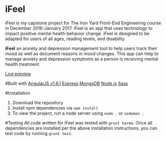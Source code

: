 # iFeel
iFeel is my capstone project for The Iron Yard Front-End Engineering course in December 2016-January 2017. iFeel is an app that uses technology to impact positive mental health behavior change. iFeel is designed to be adapted for users of all ages, reading levels, and disability.

**iFeel** an anxiety and depression management tool to help users track their mood as well as document reasons in mood changes. This app can help to manage anxiety and depression symptoms as a person is receiving mental health treatment.

[Live preview](https://ifeels.herokuapp.com/#!/)

#Built with
[AngularJS v1.6.1](https://angularjs.org/)
[Express](http://expressjs.com/)
[MongoDB](https://www.mongodb.com/)
[Node.js](https://nodejs.org/en/)
[Sass](http://sass-lang.com/guide)


#Installation
  1. Download the repository
  2. Install npm dependencies via ```npm install```
  3. To view the project, run a node server using ```node .``` or ```nodemon .```

#Testing
All code written for iFeel was tested with ```grunt karma```. Once all dependencies are installed per the above installation instructions, you can test code by running ```grunt test```.
